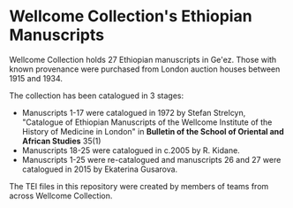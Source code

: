 # Wellcome Collection's Ethiopian Manuscripts

Wellcome Collection holds 27 Ethiopian manuscripts in Ge'ez. Those with known provenance were purchased from London auction houses between 1915 and 1934.

The collection has been catalogued in 3 stages:

* Manuscripts 1-17 were catalogued in 1972 by Stefan Strelcyn, "Catalogue of Ethiopian Manuscripts of the Wellcome Institute of the History of Medicine in London" in **Bulletin of the School of Oriental and African Studies** 35(1)
* Manuscripts 18-25 were catalogued in c.2005 by R. Kidane.
* Manuscripts 1-25 were re-catalogued and manuscripts 26 and 27 were catalogued in 2015 by Ekaterina Gusarova. 

The TEI files in this repository were created by members of teams from across Wellcome Collection.
